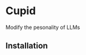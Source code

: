 # Cupid

Modify the pesonality of LLMs

## Installation

<!-- [repe](https://github.com/andyzoujm/representation-engineering) is required for this repo. -->
